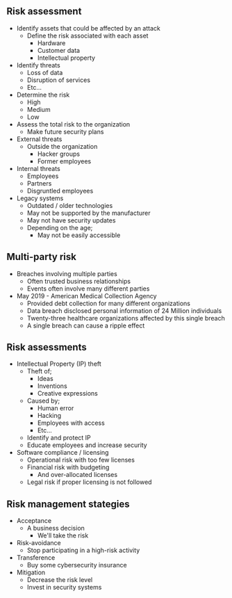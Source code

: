 ## Risk assessment
- Identify assets that could be affected by an attack
	- Define the risk associated with each asset
		- Hardware
		- Customer data
		- Intellectual property
- Identify threats
	- Loss of data
	- Disruption of services
	- Etc...
- Determine the risk
	- High
	- Medium
	- Low
- Assess the total risk to the organization
	- Make future security plans
- External threats
	- Outside the organization
		- Hacker groups
		- Former employees
- Internal threats
	- Employees
	- Partners
	- Disgruntled employees
- Legacy systems
	- Outdated / older technologies
	- May not be supported by the manufacturer
	- May not have security updates
	- Depending on the age;
		- May not be easily accessible
## Multi-party risk
- Breaches involving multiple parties
	- Often trusted business relationships
	- Events often involve many different parties
- May 2019 - American Medical Collection Agency
	- Provided debt collection for many different organizations
	- Data breach disclosed personal information of 24 Million individuals
	- Twenty-three healthcare organizations affected by this single breach
	- A single breach can cause a ripple effect
## Risk assessments
- Intellectual Property (IP) theft
	- Theft of;
		- Ideas
		- Inventions
		- Creative expressions
	- Caused by;
		- Human error
		- Hacking
		- Employees with access
		- Etc...
	- Identify and protect IP
	- Educate employees and increase security
- Software compliance / licensing
	- Operational risk with too few licenses
	- Financial risk with budgeting
		- And over-allocated licenses
	- Legal risk if proper licensing is not followed
## Risk management stategies
- Acceptance
	- A business decision
		- We'll take the risk
- Risk-avoidance
	- Stop participating in a high-risk activity
- Transference
	- Buy some cybersecurity insurance
- Mitigation
	- Decrease the risk level
	- Invest in security systems

